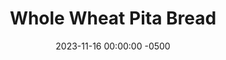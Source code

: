 ---
layout: post
title:  "Whole Wheat Pita Bread"
date:   2023-11-16 00:00:00 -0500
categories:
- Recipes
- Bread
permalink: /recipes/ptia
image: /assets/Food/Bread/Pita/pita-cover.jpg
ing: pita-ing
facts: pita-facts
Prep: 15
Rest: 120
Cook: 20
Source1: 
Source2: 
tags: 
- sandwich
- toast
- stuffed
- greek
- hummus
Description: Pita bread is probably my favorite type of bread. They're specifically designed for sandwiches, taste great, and are light and fluffy. This whole wheat variety shares all those qualities, while adding some extra fiber and removing heavily processed white flour. My favorite use is for a grilled chicken Greek salad sandwich
Instructions: 
- Mix warm water, salt, yeast, oil, and honey in a large bowl. Let proof for 5 minutes to make sure the yeast is alive<br><br>

- Add in the oil and flours, and bring together with a dough scraper. Lightly knead for a minute to fully mix everything. Cover and let rest for 20 minutes to autolyze
- <br><br><center><img src="/assets/Food/Bread/Pita/pita-2.jpg" alt="" class="instruction-image"></center><br>

- Turn dough onto the non floured counter and knead for ~8 minutes. Let rest for 3 minutes, then shape into a ball. Return to the bowl, cover with a cloth, and let rise for 1 hour (should be about doubled in size)
- <br><br><center><img src="/assets/Food/Bread/Pita/pita-3.jpg" alt="" class="instruction-image"></center><br>

- Preheat the oven to 500F. Turn dough onto the surface and divide into 10 pieces, ~90 g each. Roll each into a smooth ball, cover, and let rest for 10 minutes<br><br>

- Using a rolling pin (or your hands) roll each ball to about ¼ inch thick. Place 3 onto an ungreased cookie sheet, and bake for 4-5 minutes. For even better results, bake the pitas on a preheated pizza stone instead
- <br><br><center><img src="/assets/Food/Bread/Pita/pita-5.jpg" alt="" class="instruction-image"></center><br>

- Place on wire rack and repeat with the remaining pitas
---